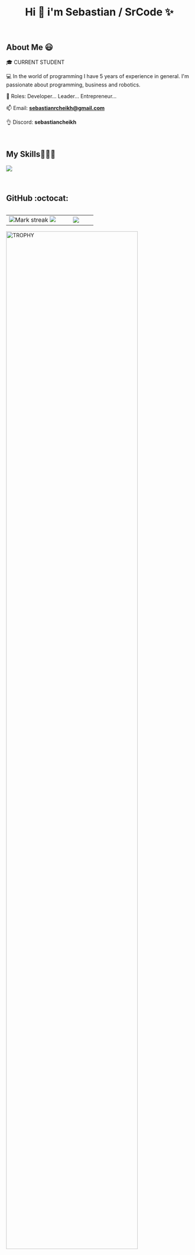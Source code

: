 <h1 align="center">Hi 👋  i'm Sebastian / SrCode ✨ </h1> 

<br>
<h2>About Me 😃</h2>
<!--Intro start-->

<p align="left">
🎓 CURRENT STUDENT

💻 In the world of programming I have 5 years of experience in general. I'm passionate about programming, business and robotics.

📝 Roles: Developer... Leader... Entrepreneur... 

📫 Email: **sebastianrcheikh@gmail.com**

👌 Discord: **sebastiancheikh**
<!--Intro end-->
  </p>
<br>

<h2 >My Skills👨🏻‍💻</h2>
<!--tech stack icons-->
<p align="left">
  <a href="https://skillicons.dev">
  <img src="https://skillicons.dev/icons?i=html,css,js,ts,tailwind,react,redux,next,nodejs,nest,sqlite,postgres,aws,discord,bots,discordjs,docker,express,flutter,git,github,gradle,maven,java,idea,pycharm,vscode,webstorm,jquery,linux,windows,mongodb,mysql,nginx,notion,sass,python,vite,tensorflow,bootstrap&perline=10" />
  </a>
</p>
<br>

<h2>GitHub :octocat:</h2>
<!--- stats & Trophy (start) -->
<p align="center">
  <!--- stats (start) -->
<table align="left">
<tr border="none">
<td width="60%" align="center">

<!--  <img  align="center"  src="https://github-readme-stats.vercel.app/api?username=unsimpledev&theme=dark&show_icons=true&count_private=true" />
  <br></br> -->
  <img  title="🔥 Get streak stats for your profile at git.io/streak-stats" alt="Mark streak" src="https://github-readme-streak-stats.herokuapp.com/?user=SrPlugin&theme=dark&hide_border=false" /> 
  <img src="https://github-readme-stats.vercel.app/api?username=SrPlugin&&show_icons=true&count_private=true&theme=github_dark">
</td>

<td width="40%" align="center">

  <img  align="center"  src="https://github-readme-stats.anuraghazra1.vercel.app/api/top-langs/?username=SrPlugin&theme=dark&hide_border=false&no-bg=true&no-frame=true&langs_count=10"/>

  </td>
</tr>
</table>
<!--- stats (end) -->

<!--- trophy (start) -->
<div align=left>
  <a href="https://github.com/ryo-ma/github-profile-trophy" title="Go to Source">
      <img align="center" width=84% src="https://github-profile-trophy.vercel.app/?username=SrPlugin&theme=radical&row=1&column=7&margin-h=15&margin-w=5&no-bg=true" alt="TROPHY" />
    </a>
</div>
<!--- trophy (start) -->


</p>        
<!--- stats (end) -->
